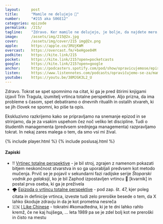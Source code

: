 ```yaml
---
layout: 	post
title:  	"Mamile ne delujejo 💊"
number: 	"#215 aka S06E12"
categories:	epizode
permalink:	/215/
tagline: 	"Zdravo. Ker mamile ne delujejo, je bolje, da najdete mero, čeprav je že Trin Tragula povedal, da: “Življenje, ki hoče obstajati v Vesolju tolikšnih razsežnosti, si predvsem ne more privoščiti občutka za mero.”"
image:		/assets/img/215@2x.jpg
cover:		/assets/img/cover/215 img@2x.png
apple:		https://apple.co/3RUjKWM
overcast:	https://overcast.fm/+beHgoe04M
podkite:	https://kite.link/215
pocket:		https://kite.link/215?open=pocketcasts
google:		https://kite.link/215?open=google
anchor:		https://podcasters.spotify.com/pod/show/opravicujemose/episodes/Mamile-ne-delujejo-e2lonom
listen:		https://www.listennotes.com/podcasts/opravičujemo-se-za/mamile-ne-delujejo-Ln2xOFKwXAs/embed/
youtube:	https://youtu.be/38MJGK3L2_U
---
```


Zdravo. Tokrat se spet spomnimo na citat, ki ga je pred štirimi knjigami izjavil Trin Tragula, izumitelj vrtinca totalne perspektive. Aljo prizna, da ima probleme s časom, spet debatiramo o dnevnih ritualih in ostalih stvareh, ki se jih človek ne spomni, ko piše ta opis. 

Ekskluzivno razkrijemo kako se pripravljamo na snemanje epizod in se strinjamo, da je za vsakim uspehom čez noč veliko let discipline. Tudi o študentih managementa (predvsem srednjega managementa) razpravljamo tokrat. In nekaj zares malega o tem, da smo vsi mi žival. 

{% include player.html %}
{% include poslusaj.html %}

<!--break-->

#### Zapiski

- ‼️ [Vrtinec totalne perspektive](https://hitchhikers.fandom.com/wiki/Total_Perspective_Vortex) - je bil stroj, zgrajen z namenom pokazati bitjem neskončnost stvarstva in so ga uporabljali predvsem kot metodo mučenja. Prvič se je pojavil v sekundarni fazi radijske serije *Štoparski vodnik po galaksiji*, ko je bil Zaphod izpostavljen vrtincu 🚨 [kvarnik] in postal prva oseba, ki ga je preživela 
- 🌪️ [Epizoda o vrtincu totalne perspektive](https://opravicujemo.se/047/) - pod zap. št. 47, kjer poleg citata in definicije vrtinca, izveste tudi zelo preroške besede o tem, da X lahko škoduje zdravju in da je kot prometna nesreča 
- 🇨🇳 [I Like Chinese](https://www.youtube.com/watch?v=7DqvweTYTI0) - tokratni #komadtedna, ki je te dni lahko rahlo kremž, če ne kaj hujšega, ... leta 1989 pa se je zdel bolj kot ne preroški in čisto na mestu 